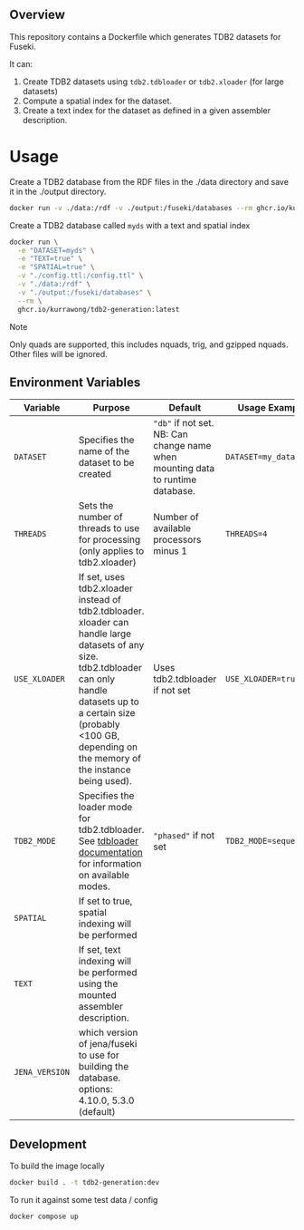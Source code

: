 ## Overview

This repository contains a Dockerfile which generates TDB2 datasets for Fuseki.

It can:

1. Create TDB2 datasets using `tdb2.tdbloader` or `tdb2.xloader` (for large datasets)
2. Compute a spatial index for the dataset.
3. Create a text index for the dataset as defined in a given assembler description.

# Usage

Create a TDB2 database from the RDF files in the ./data directory and save it in the
./output directory.

```bash
docker run -v ./data:/rdf -v ./output:/fuseki/databases --rm ghcr.io/kurrawong/tdb2-generation:latest
```

Create a TDB2 database called `myds` with a text and spatial index

```bash
docker run \
  -e "DATASET=myds" \
  -e "TEXT=true" \
  -e "SPATIAL=true" \
  -v "./config.ttl:/config.ttl" \
  -v "./data:/rdf" \
  -v "./output:/fuseki/databases" \
  --rm \
  ghcr.io/kurrawong/tdb2-generation:latest
```

> [!NOTE]  
> Only quads are supported, this includes nquads, trig, and gzipped nquads.
> Other files will be ignored.

## Environment Variables

| Variable       | Purpose                                                                                                                                                                                                                                  | Default                                                                        | Usage Example          |
| -------------- | ---------------------------------------------------------------------------------------------------------------------------------------------------------------------------------------------------------------------------------------- | ------------------------------------------------------------------------------ | ---------------------- |
| `DATASET`      | Specifies the name of the dataset to be created                                                                                                                                                                                          | `"db"` if not set. NB: Can change name when mounting data to runtime database. | `DATASET=my_dataset`   |
| `THREADS`      | Sets the number of threads to use for processing (only applies to tdb2.xloader)                                                                                                                                                          | Number of available processors minus 1                                         | `THREADS=4`            |
| `USE_XLOADER`  | If set, uses tdb2.xloader instead of tdb2.tdbloader. xloader can handle large datasets of any size. tdb2.tdbloader can only handle datasets up to a certain size (probably <100 GB, depending on the memory of the instance being used). | Uses tdb2.tdbloader if not set                                                 | `USE_XLOADER=true`     |
| `TDB2_MODE`    | Specifies the loader mode for tdb2.tdbloader. See [tdbloader documentation](https://jena.apache.org/documentation/tdb2/tdb2_cmds.html) for information on available modes.                                                               | `"phased"` if not set                                                          | `TDB2_MODE=sequential` |
| `SPATIAL`      | If set to true, spatial indexing will be performed                                                                                                                                                                                       |
| `TEXT`         | If set, text indexing will be performed using the mounted assembler description.                                                                                                                                                         |
| `JENA_VERSION` | which version of jena/fuseki to use for building the database. options: 4.10.0, 5.3.0 (default)                                                                                                                                          |

## Development

To build the image locally

```bash
docker build . -t tdb2-generation:dev
```

To run it against some test data / config

```bash
docker compose up
```
